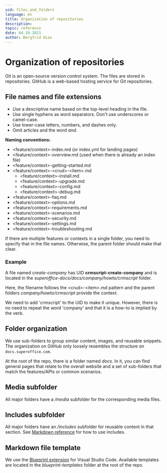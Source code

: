 ```yaml
---
uid: files_and_folders
language: en
title: Organization of repositories
description: 
topic: reference
date: 04.19.2021
author: Bergfrid Dias
---
```


# Organization of repositories

Git is an open-source version control system. The files are stored in repositories. GitHub is a web-based hosting service for Git repositories.

## File names and file extensions

* Use a descriptive name based on the top-level heading in the file.
* Use single hyphens as word separators. Don't use underscores or camel-case.
* Use lower-case letters, numbers, and dashes only.
* Omit articles and the word *and*.

**Naming conventions:**

* \<feature/context>-index.md (or index.yml for landing pages)
* \<feature/context>-overview.md (used when there is already an index file)
* \<feature/context>-getting-started.md
* \<feature/context>-\<crud>-\<item>.md
  * \<feature/context>-install.md
  * \<feature/context>-upgrade.md
  * \<feature/context>-config.md
  * \<feature/context>-debug.md
* \<feature/context>-faq.md
* \<feature/context>-options.md
* \<feature/context>-requirements.md
* \<feature/context>-scenarios.md
* \<feature/context>-security.md
* \<feature/context>-settings.md
* \<feature/context>-troubleshooting.md

If there are multiple features or contexts in a single folder, you need to specify that in the file names. Otherwise, the parent folder should make that clear.

### Example

<!-- markdownlint-disable MD044 -->
A file named *create-company* has UID **crmscript-create-company** and is located in the *superoffice-docs/docs/company/howto/crmscript* folder.

Here, the filename follows the \<crud>-\<item>.md pattern and the parent folders *company/howto/crmscript* provide the context.

We need to add 'crmscript' to the UID to make it unique. However, there is no need to repeat the word 'company' and that it is a how-to is implied by the verb.
<!-- markdownlint-restore -->

## Folder organization

We use sub-folders to group similar content, images, and reusable snippets. The organization on GitHub only loosely resembles the structure on `docs.superoffice.com`.

At the root of the repo, there is a folder named *docs*. In it, you can find general pages that relate to the overall website and a set of sub-folders that match the features/APIs or common scenarios.

## Media subfolder

All major folders have a */media* subfolder for the corresponding media files.

## Includes subfolder

All major folders have an */includes* subfolder for reusable content in that section. See [Markdown reference][1] for how to use includes.

## Markdown file template

We use the [Blueprint extension][2] for Visual Studio Code. Available templates are located in the *blueprint-templates* folder at the root of the repo.

<!-- Referenced links-->
[1]: markdown-guide/index.md
[2]: markdown-guide/using-blueprint-templates.md
